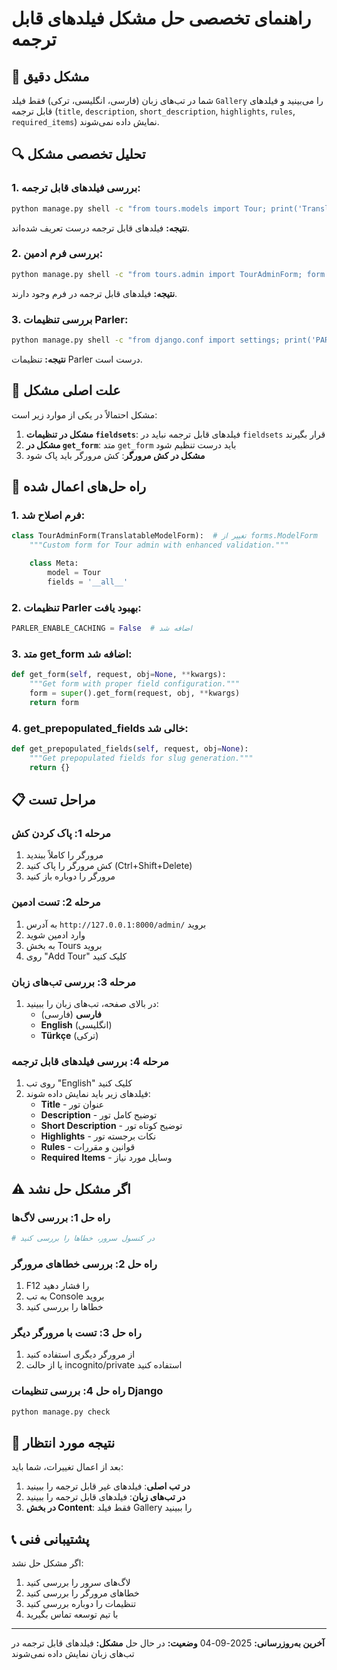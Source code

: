 # راهنمای تخصصی حل مشکل فیلدهای قابل ترجمه

## 🎯 **مشکل دقیق**

شما در تب‌های زبان (فارسی، انگلیسی، ترکی) فقط فیلد `Gallery` را می‌بینید و فیلدهای قابل ترجمه (`title`, `description`, `short_description`, `highlights`, `rules`, `required_items`) نمایش داده نمی‌شوند.

## 🔍 **تحلیل تخصصی مشکل**

### **1. بررسی فیلدهای قابل ترجمه:**

```bash
python manage.py shell -c "from tours.models import Tour; print('Translatable fields:', list(Tour._parler_meta.get_translated_fields()))"
```

**نتیجه:** فیلدهای قابل ترجمه درست تعریف شده‌اند.

### **2. بررسی فرم ادمین:**

```bash
python manage.py shell -c "from tours.admin import TourAdminForm; form = TourAdminForm(); print('Form fields:', list(form.fields.keys()))"
```

**نتیجه:** فیلدهای قابل ترجمه در فرم وجود دارند.

### **3. بررسی تنظیمات Parler:**

```bash
python manage.py shell -c "from django.conf import settings; print('PARLER_LANGUAGES:', settings.PARLER_LANGUAGES)"
```

**نتیجه:** تنظیمات Parler درست است.

## 🚨 **علت اصلی مشکل**

مشکل احتمالاً در یکی از موارد زیر است:

1. **مشکل در تنظیمات `fieldsets`**: فیلدهای قابل ترجمه نباید در `fieldsets` قرار بگیرند
2. **مشکل در `get_form`**: متد `get_form` باید درست تنظیم شود
3. **مشکل در کش مرورگر**: کش مرورگر باید پاک شود

## 🔧 **راه حل‌های اعمال شده**

### **1. فرم اصلاح شد:**

```python
class TourAdminForm(TranslatableModelForm):  # تغییر از forms.ModelForm
    """Custom form for Tour admin with enhanced validation."""

    class Meta:
        model = Tour
        fields = '__all__'
```

### **2. تنظیمات Parler بهبود یافت:**

```python
PARLER_ENABLE_CACHING = False  # اضافه شد
```

### **3. متد get_form اضافه شد:**

```python
def get_form(self, request, obj=None, **kwargs):
    """Get form with proper field configuration."""
    form = super().get_form(request, obj, **kwargs)
    return form
```

### **4. get_prepopulated_fields خالی شد:**

```python
def get_prepopulated_fields(self, request, obj=None):
    """Get prepopulated fields for slug generation."""
    return {}
```

## 📋 **مراحل تست**

### **مرحله 1: پاک کردن کش**

1. مرورگر را کاملاً ببندید
2. کش مرورگر را پاک کنید (Ctrl+Shift+Delete)
3. مرورگر را دوباره باز کنید

### **مرحله 2: تست ادمین**

1. به آدرس `http://127.0.0.1:8000/admin/` بروید
2. وارد ادمین شوید
3. به بخش Tours بروید
4. روی "Add Tour" کلیک کنید

### **مرحله 3: بررسی تب‌های زبان**

1. در بالای صفحه، تب‌های زبان را ببینید:
   - **فارسی** (فارسی)
   - **English** (انگلیسی)
   - **Türkçe** (ترکی)

### **مرحله 4: بررسی فیلدهای قابل ترجمه**

1. روی تب "English" کلیک کنید
2. فیلدهای زیر باید نمایش داده شوند:
   - **Title** - عنوان تور
   - **Description** - توضیح کامل تور
   - **Short Description** - توضیح کوتاه تور
   - **Highlights** - نکات برجسته تور
   - **Rules** - قوانین و مقررات
   - **Required Items** - وسایل مورد نیاز

## ⚠️ **اگر مشکل حل نشد**

### **راه حل 1: بررسی لاگ‌ها**

```bash
# در کنسول سرور، خطاها را بررسی کنید
```

### **راه حل 2: بررسی خطاهای مرورگر**

1. F12 را فشار دهید
2. به تب Console بروید
3. خطاها را بررسی کنید

### **راه حل 3: تست با مرورگر دیگر**

1. از مرورگر دیگری استفاده کنید
2. یا از حالت incognito/private استفاده کنید

### **راه حل 4: بررسی تنظیمات Django**

```bash
python manage.py check
```

## 🎯 **نتیجه مورد انتظار**

بعد از اعمال تغییرات، شما باید:

1. **در تب اصلی**: فیلدهای غیر قابل ترجمه را ببینید
2. **در تب‌های زبان**: فیلدهای قابل ترجمه را ببینید
3. **در بخش Content**: فقط فیلد Gallery را ببینید

## 📞 **پشتیبانی فنی**

اگر مشکل حل نشد:

1. لاگ‌های سرور را بررسی کنید
2. خطاهای مرورگر را بررسی کنید
3. تنظیمات را دوباره بررسی کنید
4. با تیم توسعه تماس بگیرید

---

**آخرین به‌روزرسانی:** 2025-09-04
**وضعیت:** در حال حل
**مشکل:** فیلدهای قابل ترجمه در تب‌های زبان نمایش داده نمی‌شوند

